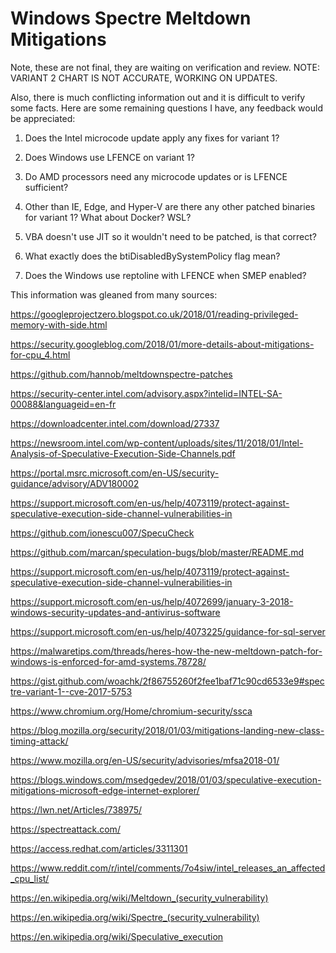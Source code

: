 # Windows Spectre Meltdown Mitigations

Note, these are not final, they are waiting on verification and review. NOTE: VARIANT 2 CHART IS NOT ACCURATE, WORKING ON UPDATES.

Also, there is much conflicting information out and it is difficult to verify some facts. Here are some remaining questions I have, any feedback would be appreciated:

1. Does the Intel microcode update apply any fixes for variant 1? 

1. Does Windows use LFENCE on variant 1?

1. Do AMD processors need any microcode updates or is LFENCE sufficient?

1. Other than IE, Edge, and Hyper-V are there any other patched binaries for variant 1? What about Docker? WSL?

1. VBA doesn't use JIT so it wouldn't need to be patched, is that correct?

1. What exactly does the btiDisabledBySystemPolicy flag mean?

1. Does the Windows use reptoline with LFENCE when SMEP enabled?


This information was gleaned from many sources:

https://googleprojectzero.blogspot.co.uk/2018/01/reading-privileged-memory-with-side.html

https://security.googleblog.com/2018/01/more-details-about-mitigations-for-cpu_4.html

https://github.com/hannob/meltdownspectre-patches

https://security-center.intel.com/advisory.aspx?intelid=INTEL-SA-00088&languageid=en-fr

https://downloadcenter.intel.com/download/27337

https://newsroom.intel.com/wp-content/uploads/sites/11/2018/01/Intel-Analysis-of-Speculative-Execution-Side-Channels.pdf

https://portal.msrc.microsoft.com/en-US/security-guidance/advisory/ADV180002

https://support.microsoft.com/en-us/help/4073119/protect-against-speculative-execution-side-channel-vulnerabilities-in

https://github.com/ionescu007/SpecuCheck

https://github.com/marcan/speculation-bugs/blob/master/README.md

https://support.microsoft.com/en-us/help/4073119/protect-against-speculative-execution-side-channel-vulnerabilities-in

https://support.microsoft.com/en-us/help/4072699/january-3-2018-windows-security-updates-and-antivirus-software

https://support.microsoft.com/en-us/help/4073225/guidance-for-sql-server

https://malwaretips.com/threads/heres-how-the-new-meltdown-patch-for-windows-is-enforced-for-amd-systems.78728/

https://gist.github.com/woachk/2f86755260f2fee1baf71c90cd6533e9#spectre-variant-1--cve-2017-5753

https://www.chromium.org/Home/chromium-security/ssca

https://blog.mozilla.org/security/2018/01/03/mitigations-landing-new-class-timing-attack/

https://www.mozilla.org/en-US/security/advisories/mfsa2018-01/

https://blogs.windows.com/msedgedev/2018/01/03/speculative-execution-mitigations-microsoft-edge-internet-explorer/

https://lwn.net/Articles/738975/

https://spectreattack.com/

https://access.redhat.com/articles/3311301

https://www.reddit.com/r/intel/comments/7o4siw/intel_releases_an_affected_cpu_list/

https://en.wikipedia.org/wiki/Meltdown_(security_vulnerability)

https://en.wikipedia.org/wiki/Spectre_(security_vulnerability)

https://en.wikipedia.org/wiki/Speculative_execution



